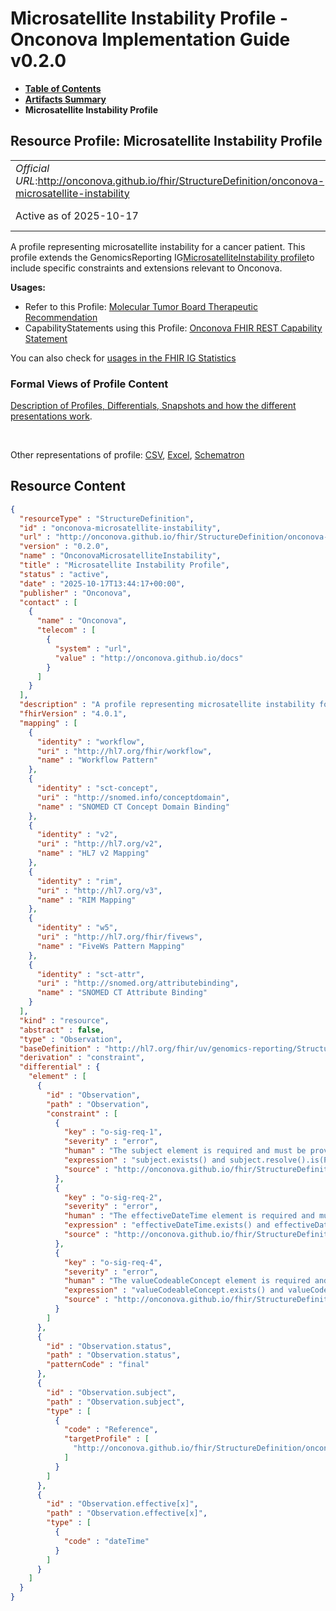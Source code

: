 # Microsatellite Instability Profile - Onconova Implementation Guide v0.2.0

* [**Table of Contents**](toc.md)
* [**Artifacts Summary**](artifacts.md)
* **Microsatellite Instability Profile**

## Resource Profile: Microsatellite Instability Profile 

| | |
| :--- | :--- |
| *Official URL*:http://onconova.github.io/fhir/StructureDefinition/onconova-microsatellite-instability | *Version*:0.2.0 |
| Active as of 2025-10-17 | *Computable Name*:OnconovaMicrosatelliteInstability |

 
A profile representing microsatellite instability for a cancer patient. 
This profile extends the GenomicsReporting IG[MicrosatelliteInstability profile](http://hl7.org/fhir/uv/genomics-reporting/StructureDefinition/msi)to include specific constraints and extensions relevant to Onconova. 

**Usages:**

* Refer to this Profile: [Molecular Tumor Board Therapeutic Recommendation](StructureDefinition-onconova-ext-molecular-tumor-board-therapeutic-recommendation.md)
* CapabilityStatements using this Profile: [Onconova FHIR REST Capability Statement](CapabilityStatement-onconova-capability-statement.md)

You can also check for [usages in the FHIR IG Statistics](https://packages2.fhir.org/xig/onconova.fhir|current/StructureDefinition/onconova-microsatellite-instability)

### Formal Views of Profile Content

 [Description of Profiles, Differentials, Snapshots and how the different presentations work](http://build.fhir.org/ig/FHIR/ig-guidance/readingIgs.html#structure-definitions). 

 

Other representations of profile: [CSV](StructureDefinition-onconova-microsatellite-instability.csv), [Excel](StructureDefinition-onconova-microsatellite-instability.xlsx), [Schematron](StructureDefinition-onconova-microsatellite-instability.sch) 



## Resource Content

```json
{
  "resourceType" : "StructureDefinition",
  "id" : "onconova-microsatellite-instability",
  "url" : "http://onconova.github.io/fhir/StructureDefinition/onconova-microsatellite-instability",
  "version" : "0.2.0",
  "name" : "OnconovaMicrosatelliteInstability",
  "title" : "Microsatellite Instability Profile",
  "status" : "active",
  "date" : "2025-10-17T13:44:17+00:00",
  "publisher" : "Onconova",
  "contact" : [
    {
      "name" : "Onconova",
      "telecom" : [
        {
          "system" : "url",
          "value" : "http://onconova.github.io/docs"
        }
      ]
    }
  ],
  "description" : "A profile representing microsatellite instability for a cancer patient. \n\nThis profile extends the GenomicsReporting IG [MicrosatelliteInstability profile](http://hl7.org/fhir/uv/genomics-reporting/StructureDefinition/msi) to include specific constraints and extensions relevant to Onconova.",
  "fhirVersion" : "4.0.1",
  "mapping" : [
    {
      "identity" : "workflow",
      "uri" : "http://hl7.org/fhir/workflow",
      "name" : "Workflow Pattern"
    },
    {
      "identity" : "sct-concept",
      "uri" : "http://snomed.info/conceptdomain",
      "name" : "SNOMED CT Concept Domain Binding"
    },
    {
      "identity" : "v2",
      "uri" : "http://hl7.org/v2",
      "name" : "HL7 v2 Mapping"
    },
    {
      "identity" : "rim",
      "uri" : "http://hl7.org/v3",
      "name" : "RIM Mapping"
    },
    {
      "identity" : "w5",
      "uri" : "http://hl7.org/fhir/fivews",
      "name" : "FiveWs Pattern Mapping"
    },
    {
      "identity" : "sct-attr",
      "uri" : "http://snomed.org/attributebinding",
      "name" : "SNOMED CT Attribute Binding"
    }
  ],
  "kind" : "resource",
  "abstract" : false,
  "type" : "Observation",
  "baseDefinition" : "http://hl7.org/fhir/uv/genomics-reporting/StructureDefinition/msi|2.0.0",
  "derivation" : "constraint",
  "differential" : {
    "element" : [
      {
        "id" : "Observation",
        "path" : "Observation",
        "constraint" : [
          {
            "key" : "o-sig-req-1",
            "severity" : "error",
            "human" : "The subject element is required and must be provided.",
            "expression" : "subject.exists() and subject.resolve().is(Patient)",
            "source" : "http://onconova.github.io/fhir/StructureDefinition/onconova-microsatellite-instability|0.2.0"
          },
          {
            "key" : "o-sig-req-2",
            "severity" : "error",
            "human" : "The effectiveDateTime element is required and must be provided.",
            "expression" : "effectiveDateTime.exists() and effectiveDateTime.hasValue()",
            "source" : "http://onconova.github.io/fhir/StructureDefinition/onconova-microsatellite-instability|0.2.0"
          },
          {
            "key" : "o-sig-req-4",
            "severity" : "error",
            "human" : "The valueCodeableConcept element is required and must be provided.",
            "expression" : "valueCodeableConcept.exists() and valueCodeableConcept.coding.exists()",
            "source" : "http://onconova.github.io/fhir/StructureDefinition/onconova-microsatellite-instability|0.2.0"
          }
        ]
      },
      {
        "id" : "Observation.status",
        "path" : "Observation.status",
        "patternCode" : "final"
      },
      {
        "id" : "Observation.subject",
        "path" : "Observation.subject",
        "type" : [
          {
            "code" : "Reference",
            "targetProfile" : [
              "http://onconova.github.io/fhir/StructureDefinition/onconova-cancer-patient|0.2.0"
            ]
          }
        ]
      },
      {
        "id" : "Observation.effective[x]",
        "path" : "Observation.effective[x]",
        "type" : [
          {
            "code" : "dateTime"
          }
        ]
      }
    ]
  }
}

```
